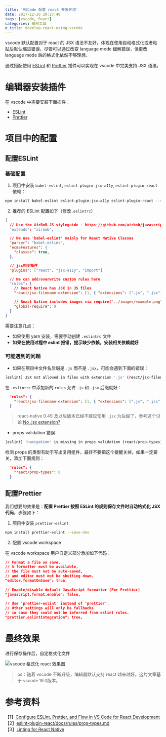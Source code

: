 ```yaml
---
title: 'VSCode 配置 react 开发环境'
date: 2017-12-26 20:27:48
tags: [vscode, React]
categories: 编程工具
e_title: develop-react-using-vscode
---
```

vscode 默认配置对于 react 的 JSX 语法不友好，体现在使用自动格式化或者粘贴后默认缩进错误，尽管可以通过改变 language mode 缓解错误，但更改 language mode 后的格式化依然不够理想。    

通过搭配使用 [ESLint](https://marketplace.visualstudio.com/items?itemName=dbaeumer.vscode-eslint) 和 [Prettier](https://marketplace.visualstudio.com/items?itemName=esbenp.prettier-vscode) 插件可以实现在 vscode 中完美支持 JSX 语法。      

# 编辑器安装插件

在 vscode 中需要安装下面插件：   

- [ESLint](https://marketplace.visualstudio.com/items?itemName=dbaeumer.vscode-eslint)
- [Prettier](https://marketplace.visualstudio.com/items?itemName=esbenp.prettier-vscode)

# 项目中的配置

## 配置ESLint

### 基础配置

1. 项目中安装 `babel-eslint`, `eslint-plugin-jsx-a11y`, `eslint-plugin-react` 依赖：   

```bash
npm install babel-eslint eslint-plugin-jsx-a11y eslint-plugin-react --save-dev
```

2. 推荐的 ESLint 配置如下（修改`.eslintrc`）  

```json
{
  // Use the AirBnB JS styleguide - https://github.com/airbnb/javascript
  "extends": "airbnb",

  // We use 'babel-eslint' mainly for React Native Classes
  "parser": "babel-eslint",
  "ecmaFeatures": {
    "classes": true,
  },

  // jsx相关插件
  "plugins": ["react", "jsx-a11y", "import"]

  // We can add/overwrite custom rules here
  "rules": {
    // React Native has JSX in JS files
    "react/jsx-filename-extension": [1, { "extensions": [".js", ".jsx"] }],

    // React Native includes images via require("../images/example.png")
    "global-require": 0
  }
}
```

需要注意几点：   
   
- 如果使用 yarn 安装，需要手动创建 `.eslintrc` 文件
- **如果在使用过程中 eslint 报错，提示缺少依赖，安装相关依赖就好**

### 可能遇到的问题

- 如果在项目中文件名后缀是 `.js` 而不是 `.jsx`，可能会遇到下面的错误：   

```bash
[eslint] JSX not allowed in files with extension '.js' (react/jsx-filename-extension)
```
   
在 `.eslintrc` 中添加新的 `rules` 允许 `.js` 和 `.jsx` 后缀就好：   

```json
  "rules": {
    "react/jsx-filename-extension": [1, { "extensions": [".js", ".jsx"] }]
  }
```

> react-native 0.49 及以后版本已经不建议使用 `.jsx` 为后缀了，参考这个讨论 [No .jsx extension?](https://github.com/facebookincubator/create-react-app/issues/87)   

- props validation 错误

```bash
[eslint] 'navigation' is missing in props validation (react/prop-types)
```

检测 props 的类型有助于写出复用组件，最好不要把这个提醒关掉，如果一定要关，添加下面规则：   
   
```json
  "rules": {
    "react/prop-types": 0
  }
```

## 配置Prettier

我们想要的效果是：**配置 Prettier 按照 ESLint 的规则保存文件时自动格式化 JSX 代码**，步骤如下：

1. 项目中安装 `prettier-eslint`   

```bash
npm install prettier-eslint --save-dev
```

2. 配置 vscode workspace

在 vscode workspace 用户自定义部分添加如下代码：   

```json
// Format a file on save. 
// A formatter must be available, 
// the file must not be auto-saved, 
// and editor must not be shutting down.
"editor.formatOnSave": true,
   
// Enable/disable default JavaScript formatter (For Prettier)
"javascript.format.enable": false,
   
// Use 'prettier-eslint' instead of 'prettier'. 
// Other settings will only be fallbacks 
// in case they could not be inferred from eslint rules.
"prettier.eslintIntegration": true,
```

# 最终效果

进行保存操作后，自定格式化文件

![vscode 格式化 react 效果图](http://ol9ge41ud.bkt.clouddn.com/vscode_format_react.gif)

> ps：随着 vscode 不断升级，编辑器默认支持 react 越来越好，这片文章基于 vscode 19.0版本。    

# 参考资料   

【1】[Configure ESLint, Prettier, and Flow in VS Code for React Development](https://hackernoon.com/configure-eslint-prettier-and-flow-in-vs-code-for-react-development-c9d95db07213)   
【2】[eslint-plugin-react/docs/rules/prop-types.md](https://github.com/yannickcr/eslint-plugin-react/blob/master/docs/rules/prop-types.md)   
【3】[Linting for React Native](https://medium.com/pvtl/linting-for-react-native-bdbb586ff694)   
